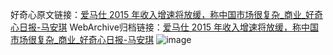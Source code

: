 好奇心原文链接：[爱马仕 2015 年收入增速将放缓，称中国市场很复杂_商业_好奇心日报-马安琪](https://www.qdaily.com/articles/6220.html)
WebArchive归档链接：[爱马仕 2015 年收入增速将放缓，称中国市场很复杂_商业_好奇心日报-马安琪](http://web.archive.org/web/20190623170113/https://www.qdaily.com/articles/6220.html)
![image](http://ww3.sinaimg.cn/large/007d5XDply1g3whgv3t0cj30u02n14qp)